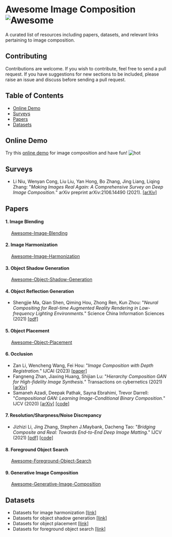 # Awesome Image Composition  ![Awesome](https://cdn.rawgit.com/sindresorhus/awesome/d7305f38d29fed78fa85652e3a63e154dd8e8829/media/badge.svg)

A curated list of resources including papers, datasets, and relevant links pertaining to image composition.

## Contributing

Contributions are welcome.  If you wish to contribute, feel free to send a pull request. If you have suggestions for new sections to be included, please raise an issue and discuss before sending a pull request.

## Table of Contents
+ [Online Demo](#Online-demo)
+ [Surveys](#Surveys)
+ [Papers](#Papers)
+ [Datasets](#Datasets)

## Online Demo

Try this [online demo](https://bcmi.sjtu.edu.cn/home/niuli/demo_image_composition/) for image composition and have fun! ![hot](https://bcmi.sjtu.edu.cn/~niuli/images/fire.png)

## Surveys
+ Li Niu, Wenyan Cong, Liu Liu, Yan Hong, Bo Zhang, Jing Liang, Liqing Zhang: "*Making Images Real Again: A Comprehensive Survey on Deep Image Composition.*" arXiv preprint arXiv:2106.14490 (2021). [[arXiv]](https://arxiv.org/pdf/2106.14490.pdf)

## Papers

#### 1. Image Blending
  &emsp;  [Awesome-Image-Blending](https://github.com/bcmi/Awesome-Image-Blending)

#### 2. Image Harmonization
  &emsp;  [Awesome-Image-Harmonization](https://github.com/bcmi/Awesome-Image-Harmonization)
 
#### 3. Object Shadow Generation

  &emsp;  [Awesome-Object-Shadow-Generation](https://github.com/bcmi/Awesome-Object-Shadow-Generation)
  
#### 4. Object Reflection Generation

+ Shengjie Ma, Qian Shen, Qiming Hou, Zhong Ren, Kun Zhou: "*Neural Compositing for Real-time Augmented Reality Rendering in Low-frequency Lighting Environments.*" Science China Information Sciences (2021) [[pdf]](http://kunzhou.net/2021/NeuralComposite.pdf)

#### 5. Object Placement 

  &emsp;  [Awesome-Object-Placement](https://github.com/bcmi/Awesome-Object-Placement)

#### 6. Occlusion
+ Zan Li, Wencheng Wang, Fei Hou: "*Image Composition with Depth Registration.*" IJCAI (2023) [[paper]](https://www.ijcai.org/proceedings/2023/0126.pdf)
+ Fangneng Zhan, Jiaxing Huang, Shijian Lu: "*Hierarchy Composition GAN for High-fidelity Image Synthesis.*" Transactions on cybernetics (2021) [[arXiv]](https://arxiv.org/pdf/1905.04693.pdf)
+ Samaneh Azadi, Deepak Pathak, Sayna Ebrahimi, Trevor Darrell: "*Compositional GAN: Learning Image-Conditional Binary Composition.*" IJCV (2020) [[arXiv]](https://arxiv.org/pdf/1807.07560.pdf) [[code]](https://github.com/azadis/CompositionalGAN)

#### 7. Resolution/Sharpness/Noise Discrepancy

+ Jizhizi Li, Jing Zhang, Stephen J.Maybank, Dacheng Tao: "*Bridging Composite and Real: Towards End-to-End Deep Image Matting.*" IJCV (2021) [[pdf]](https://link.springer.com/content/pdf/10.1007/s11263-021-01541-0.pdf) [[code]](https://github.com/JizhiziLi/GFM)

#### 8. Foreground Object Search

  &emsp;  [Awesome-Foreground-Object-Search](https://github.com/bcmi/Awesome-Foreground-Object-Search)

#### 9. Generative Image Composition

  &emsp;  [Awesome-Generative-Image-Composition](https://github.com/bcmi/Awesome-Generative-Image-Composition) 

## Datasets
+ Datasets for image harmonization [[link]](https://github.com/bcmi/Awesome-Image-Harmonization#Datasets)
+ Datasets for object shadow generation [[link]](https://github.com/bcmi/Awesome-Object-Shadow-Generation#Datasets)
+ Datasets for object placement [[link]](https://github.com/bcmi/Awesome-Object-Placement#Datasets)
+ Datasets for foreground object search [[link]](https://github.com/bcmi/Awesome-Foreground-Object-Search/tree/main#Datasets)


